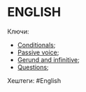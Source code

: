 
# ENGLISH #

Ключи: 
* [Conditionals](Conditionals.md);
* [Passive voice](Passive-voice);
* [Gerund and infinitive](Gerund-infinitive);
* [Questions](Question);

Хештеги: #English